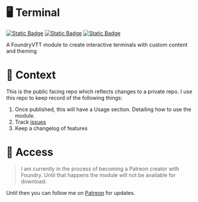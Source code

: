 # 🖥️ Terminal

[![Static Badge](https://img.shields.io/badge/Patreon-CodaBool-orange?style=flat-square&logo=patreon)](https://www.patreon.com/CodaBool) [![Static Badge](https://img.shields.io/badge/Discord-CodaBool-blue?style=flat-square&logo=discord)](https://discord.gg/foundryvtt) [![Static Badge](https://img.shields.io/badge/Foundry%20Verfied%20Version-11-brightgreen?style=flat-square&logo=checkmarx)](https://github.com/CodaBool/terminal/issues)


A FoundryVTT module to create interactive terminals with custom content and theming

# 🚩 Context
This is the public facing repo which reflects changes to a private repo. I use this repo to keep record of the following things:

1. Once published, this will have a Usage section. Detailing how to use the module.
2. Track [issues](https://github.com/CodaBool/terminal/issues)
3. Keep a changelog of features

# 🔑 Access
> I am currently in the process of becoming a Patreon creator with Foundry. Until that happens the module will not be available for download.

Until then you can follow me on [Patreon](https://www.patreon.com/CodaBool) for updates.
